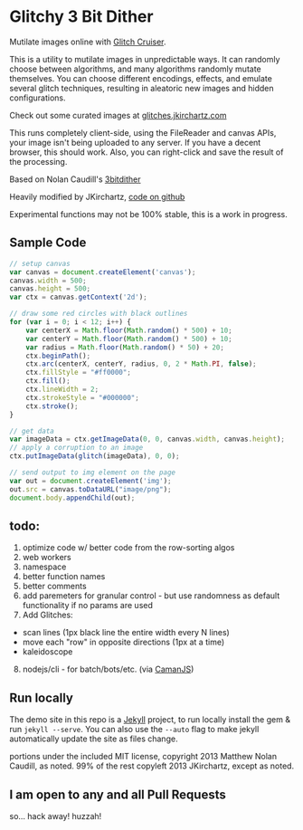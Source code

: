 Glitchy 3 Bit Dither
==============

Mutilate images online with <a href="http://jkirchartz.com/Glitchy3bitdither/GlitchCruiser.html" title="Glitch Cruiser">Glitch Cruiser</a>.

<p>This is a utility to mutilate images in unpredictable ways. It can randomly choose between algorithms, and many algorithms randomly mutate themselves.
    You can choose different encodings, effects, and emulate several glitch techniques, resulting in aleatoric new images and hidden configurations.</p>
</p>
<p>Check out some curated images at <a href="http://glitches.jkirchartz.com/">glitches.jkirchartz.com</a></p>
<p>This runs completely client-side, using the FileReader and canvas APIs, your image isn't being uploaded to any server. If you have a decent browser, this should work. Also, you can right-click and save the result of the processing.</p>
<p>Based on Nolan Caudill's <a href="https://github.com/mncaudill/3bitdither">3bitdither</a></p>
<p>Heavily modified by JKirchartz, <a href="https://github.com/jkirchartz/Glitchy3bitdither">code on github</a></p>
<p>Experimental functions may not be 100% stable, this is a work in progress.</p>

## Sample Code

```javascript
// setup canvas
var canvas = document.createElement('canvas');
canvas.width = 500;
canvas.height = 500;
var ctx = canvas.getContext('2d');

// draw some red circles with black outlines
for (var i = 0; i < 12; i++) {
    var centerX = Math.floor(Math.random() * 500) + 10;
    var centerY = Math.floor(Math.random() * 500) + 10;
    var radius = Math.floor(Math.random() * 50) + 20;
    ctx.beginPath();
    ctx.arc(centerX, centerY, radius, 0, 2 * Math.PI, false);
    ctx.fillStyle = "#ff0000";
    ctx.fill();
    ctx.lineWidth = 2;
    ctx.strokeStyle = "#000000";
    ctx.stroke();
}

// get data
var imageData = ctx.getImageData(0, 0, canvas.width, canvas.height);
// apply a corruption to an image
ctx.putImageData(glitch(imageData), 0, 0);

// send output to img element on the page
var out = document.createElement('img');
out.src = canvas.toDataURL("image/png");
document.body.appendChild(out);
```

## todo:

1. optimize code w/ better code from the row-sorting algos
2. web workers
3. namespace
4. better function names
5. better comments
6. add paremeters for granular control - but use randomness as default functionality if no params are used
7. Add Glitches:
  * scan lines (1px black line the entire width every N lines)
  * move each "row" in opposite directions (1px at a time)
  * kaleidoscope
8. nodejs/cli - for batch/bots/etc. (via [CamanJS](http://camanjs.com/))


## Run locally

The demo site in this repo is a [Jekyll](http://jekyllrb.com) project, to run locally install the gem &amp; run `jekyll --serve`.
You can also use the `--auto` flag to make jekyll automatically update the site as files change.

portions under the included MIT license, copyright 2013 Matthew Nolan Caudill, as noted.
99% of the rest copyleft 2013 JKirchartz, except as noted.

## I am open to any and all Pull Requests

so... hack away! huzzah!
